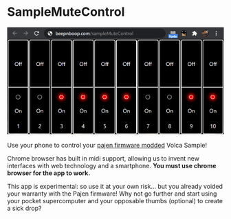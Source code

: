 # SampleMuteControl

![10 off buttons on the top half of the screen, 10 on buttons on the bottom](./sampleMuteControl.png)

Use your phone to control your [pajen firmware modded](https://ranzee.com/volca-fm-firmware-1-09-unofficial/) Volca Sample!

Chrome browser has built in midi support, allowing us to invent new interfaces with web technology and a smartphone. __You must use chrome browser for the app to work.__

This app is experimental: so use it at your own risk... but you already voided your warranty with the Pajen firmware! Why not go further and start using your pocket supercomputer and your opposable thumbs (optional) to create a sick drop?